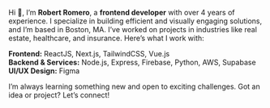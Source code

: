 

Hi 👋, I’m **Robert Romero**, a **frontend developer** with over 4 years of experience. I specialize in building efficient and visually engaging solutions, and I’m based in Boston, MA. I’ve worked on projects in industries like real estate, healthcare, and insurance. Here’s what I work with:

**Frontend:** ReactJS, Next.js, TailwindCSS, Vue.js  
**Backend & Services:** Node.js, Express, Firebase, Python, AWS, Supabase  
**UI/UX Design:** Figma  

I’m always learning something new and open to exciting challenges. Got an idea or project? Let’s connect!
